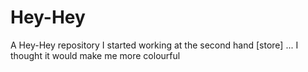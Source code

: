 # Hey-Hey
A Hey-Hey repository
I started working at the second hand [store] ... I thought it would make me more colourful
